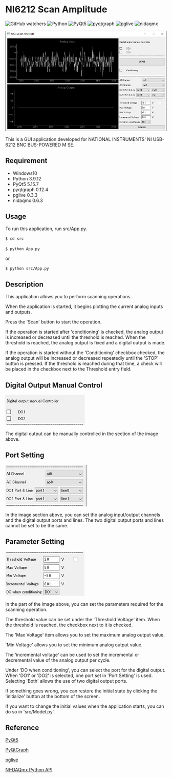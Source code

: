# NI6212 Scan Amplitude
![GitHub watchers](https://img.shields.io/github/watchers/crab85193/ScanAmplitude?style=social)
![Python](https://img.shields.io/badge/python-v3.9.12-007396.svg?logo=python&style=popout)
![PyQt5](https://img.shields.io/badge/PyQt5-v5.15.7-007396.svg?logo=python&style=popout)
![pyqtgraph](https://img.shields.io/badge/pyqtgraph-v0.12.4-007396.svg?logo=python&style=popout)
![pglive](https://img.shields.io/badge/pglive-v0.3.3-007396.svg?logo=python&style=popout)
![nidaqmx](https://img.shields.io/badge/nidaqmx-v0.6.3-44A833.svg?style=popout)

![image](https://github.com/crab85193/ScanAmplitude/blob/develop/img/title.PNG)

This is a GUI application developed for NATIONAL INSTRUMENTS' NI USB-6212 BNC BUS-POWERED M SE.

## Requirement
- Windows10
- Python 3.9.12
- PyQt5 5.15.7
- pyqtgraph 0.12.4
- pglive 0.3.3
- nidaqmx 0.6.3

## Usage
To run this application, run src/App.py.

```
$ cd src

$ python App.py
```

or

```
$ python src/App.py
```

## Description
This application allows you to perform scanning operations.

When the application is started, it begins plotting the current analog inputs and outputs.

Press the 'Scan' button to start the operation.

If the operation is started after 'conditioning' is checked, the analog output is increased or decreased until the threshold is reached.
When the threshold is reached, the analog output is fixed and a digital output is made.

If the operation is started without the 'Conditioning' checkbox checked, the analog output will be increased or decreased repeatedly until the 'STOP' button is pressed.
If the threshold is reached during that time, a check will be placed in the checkbox next to the Threshold entry field.

## Digital Output Manual Control

![image](https://github.com/crab85193/ScanAmplitude/blob/develop/img/do_manual_control.PNG)

The digital output can be manually controlled in the section of the image above.

## Port Setting

![image](https://github.com/crab85193/ScanAmplitude/blob/develop/img/port_setting.PNG)

In the image section above, you can set the analog input/output channels and the digital output ports and lines.
The two digital output ports and lines cannot be set to be the same.

## Parameter Setting

![image](https://github.com/crab85193/ScanAmplitude/blob/develop/img/parameter_setting.PNG)

In the part of the image above, you can set the parameters required for the scanning operation.

The threshold value can be set under the 'Threshold Voltage' item.
When the threshold is reached, the checkbox next to it is checked.

The 'Max Voltage' item allows you to set the maximum analog output value.

'Min Voltage' allows you to set the minimum analog output value.

The 'incremental voltage' can be used to set the incremental or decremental value of the analog output per cycle.

Under 'DO when conditioning', you can select the port for the digital output.
When 'DO1' or 'DO2' is selected, one port set in 'Port Setting' is used.
Selecting 'Both' allows the use of two digital output ports.

If something goes wrong, you can restore the initial state by clicking the 'initialize' button at the bottom of the screen.

If you want to change the initial values when the application starts, you can do so in 'src/Model.py'.

## Reference
[PyQt5](https://pythonspot.com/pyqt5/)

[PyQtGraph](https://www.pyqtgraph.org/)

[pglive](https://github.com/domarm-comat/pglive)

[NI-DAQmx Python API](https://nidaqmx-python.readthedocs.io/en/latest/)
